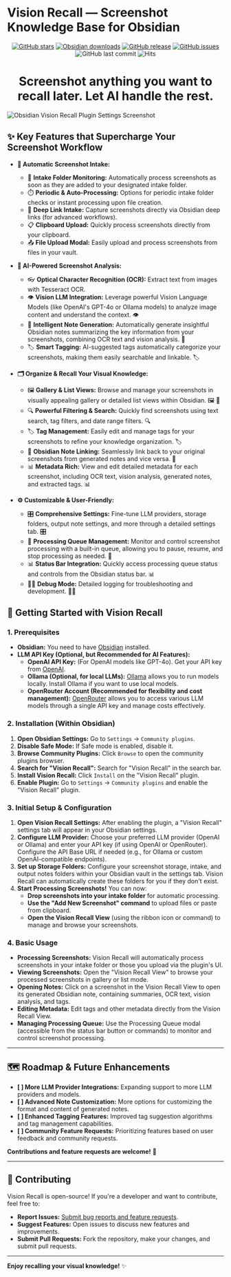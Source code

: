 #  Vision Recall — Screenshot Knowledge Base for Obsidian

<p align="center">
	<a href="https://github.com/travisvn/obsidian-vision-recall">
		<img src="https://img.shields.io/github/stars/travisvn/obsidian-vision-recall?style=social" alt="GitHub stars"></a>
	<a href="https://tts.travisvn.com/obsidian" target="_blank">
    <img src="https://img.shields.io/badge/dynamic/json?logo=obsidian&color=%23483699&label=downloads&query=%24%5B%27vision-recall%27%5D.downloads&url=https%3A%2F%2Fraw.githubusercontent.com%2Fobsidianmd%2Fobsidian-releases%2Fmaster%2Fcommunity-plugin-stats.json" alt="Obsidian downloads"></a>
	<a href="https://github.com/travisvn/obsidian-vision-recall/releases">
		<img src="https://img.shields.io/github/v/release/travisvn/obsidian-vision-recall" alt="GitHub release"></a>
	<a href="https://github.com/travisvn/obsidian-vision-recall/issues">
	  <img src="https://img.shields.io/github/issues/travisvn/obsidian-vision-recall" alt="GitHub issues"></a>
	<img src="https://img.shields.io/github/last-commit/travisvn/obsidian-vision-recall?color=red" alt="GitHub last commit">
	<img src="https://hits.seeyoufarm.com/api/count/incr/badge.svg?url=https%3A%2F%2Fgithub.com%2Ftravisvn%2Fobsidian-vision-recall&count_bg=%2379C83D&title_bg=%23555555&icon=&icon_color=%23E7E7E7&title=hits&edge_flat=false" alt="Hits">
</p>

<h1 align="center">Screenshot anything you want to recall later. Let AI handle the rest.</h1>

 ![Obsidian Vision Recall Plugin Settings Screenshot](https://ud8v76kv5b.ufs.sh/f/1lHAtGEcemsO7dCunZWzwuZpH0xrBnPKXyVjUGi3taIWhoSk)
 
## ✨ Key Features that Supercharge Your Screenshot Workflow

- **📸 Automatic Screenshot Intake:**

  - 📂 **Intake Folder Monitoring:** Automatically process screenshots as soon as they are added to your designated intake folder. 
  - ⏱️ **Periodic & Auto-Processing:** Options for periodic intake folder checks or instant processing upon file creation.
  - 🔗 **Deep Link Intake:** Capture screenshots directly via Obsidian deep links (for advanced workflows).
  - 📋 **Clipboard Upload:** Quickly process screenshots directly from your clipboard.
  - 📤 **File Upload Modal:** Easily upload and process screenshots from files in your vault.

- **🧠 AI-Powered Screenshot Analysis:**

  - 👓 **Optical Character Recognition (OCR):** Extract text from images with Tesseract OCR. 
  - 👁️ **Vision LLM Integration:** Leverage powerful Vision Language Models (like OpenAI's GPT-4o or Ollama models) to analyze image content and understand the context. 👁
  - 📝 **Intelligent Note Generation:** Automatically generate insightful Obsidian notes summarizing the key information from your screenshots, combining OCR text and vision analysis. 📝
  - 🏷️ **Smart Tagging:** AI-suggested tags automatically categorize your screenshots, making them easily searchable and linkable. 🏷️

- **🗂️ Organize & Recall Your Visual Knowledge:**

  - 🖼️ **Gallery & List Views:** Browse and manage your screenshots in visually appealing gallery or detailed list views within Obsidian. 🖼️ 📃
  - 🔍 **Powerful Filtering & Search:** Quickly find screenshots using text search, tag filters, and date range filters. 🔍
  - 🏷️ **Tag Management:** Easily edit and manage tags for your screenshots to refine your knowledge organization. 🏷️
  - 🔗 **Obsidian Note Linking:** Seamlessly link back to your original screenshots from generated notes and vice versa. 🔗
  - 📊 **Metadata Rich:** View and edit detailed metadata for each screenshot, including OCR text, vision analysis, generated notes, and extracted tags. 📊

- **⚙️ Customizable & User-Friendly:**
  - 🎛️ **Comprehensive Settings:** Fine-tune LLM providers, storage folders, output note settings, and more through a detailed settings tab. 🎛️
  - 🚦 **Processing Queue Management:** Monitor and control screenshot processing with a built-in queue, allowing you to pause, resume, and stop processing as needed. 🚦
  - 📊 **Status Bar Integration:** Quickly access processing queue status and controls from the Obsidian status bar. 📊
  - 🧑‍💻 **Debug Mode:** Detailed logging for troubleshooting and development. 🧑‍💻

## 🚀 Getting Started with Vision Recall

### 1. Prerequisites

- **Obsidian:** You need to have [Obsidian](https://obsidian.md) installed.
- **LLM API Key (Optional, but Recommended for AI Features):**
  - **OpenAI API Key:** (For OpenAI models like GPT-4o). Get your API key from [OpenAI](https://platform.openai.com/account/api-keys).
  - **Ollama (Optional, for local LLMs):** [Ollama](https://ollama.com/) allows you to run models locally. Install Ollama if you want to use local models.
  - **OpenRouter Account (Recommended for flexibility and cost management):** [OpenRouter](https://openrouter.ai/) allows you to access various LLM models through a single API key and manage costs effectively.

### 2. Installation (Within Obsidian)

1.  **Open Obsidian Settings:** Go to `Settings` → `Community plugins`.
2.  **Disable Safe Mode:** If Safe mode is enabled, disable it.
3.  **Browse Community Plugins:** Click `Browse` to open the community plugins browser.
4.  **Search for "Vision Recall":** Search for "Vision Recall" in the search bar.
5.  **Install Vision Recall:** Click `Install` on the "Vision Recall" plugin.
6.  **Enable Plugin:** Go to `Settings` → `Community plugins` and enable the "Vision Recall" plugin.

### 3. Initial Setup & Configuration

1.  **Open Vision Recall Settings:** After enabling the plugin, a "Vision Recall" settings tab will appear in your Obsidian settings.
2.  **Configure LLM Provider:** Choose your preferred LLM provider (OpenAI or Ollama) and enter your API key (if using OpenAI or OpenRouter). Configure the API Base URL if needed (e.g., for Ollama or custom OpenAI-compatible endpoints).
3.  **Set up Storage Folders:** Configure your screenshot storage, intake, and output notes folders within your Obsidian vault in the settings tab. Vision Recall can automatically create these folders for you if they don't exist.
4.  **Start Processing Screenshots!** You can now:
    - **Drop screenshots into your intake folder** for automatic processing.
    - **Use the "Add New Screenshot" command** to upload files or paste from clipboard.
    - **Open the Vision Recall View** (using the ribbon icon or command) to manage and browse your screenshots.

### 4. Basic Usage

- **Processing Screenshots:** Vision Recall will automatically process screenshots in your intake folder or those you upload via the plugin's UI.
- **Viewing Screenshots:** Open the "Vision Recall View" to browse your processed screenshots in gallery or list mode.
- **Opening Notes:** Click on a screenshot in the Vision Recall View to open its generated Obsidian note, containing summaries, OCR text, vision analysis, and tags.
- **Editing Metadata:** Edit tags and other metadata directly from the Vision Recall View.
- **Managing Processing Queue:** Use the Processing Queue modal (accessible from the status bar button or commands) to monitor and control screenshot processing.

---

## 🗺️ Roadmap & Future Enhancements

- **[ ] More LLM Provider Integrations:** Expanding support to more LLM providers and models.
- **[ ] Advanced Note Customization:** More options for customizing the format and content of generated notes.
- **[ ] Enhanced Tagging Features:** Improved tag suggestion algorithms and tag management capabilities.
- **[ ] Community Feature Requests:** Prioritizing features based on user feedback and community requests.

**Contributions and feature requests are welcome!** 🙏

---

## 🤝 Contributing

Vision Recall is open-source! If you're a developer and want to contribute, feel free to:

- **Report Issues:** [Submit bug reports and feature requests](https://github.com/travisvn/obsidian-vision-recall/issues).
- **Suggest Features:** Open issues to discuss new features and improvements.
- **Submit Pull Requests:** Fork the repository, make your changes, and submit pull requests.

---

**Enjoy recalling your visual knowledge!** ✨
